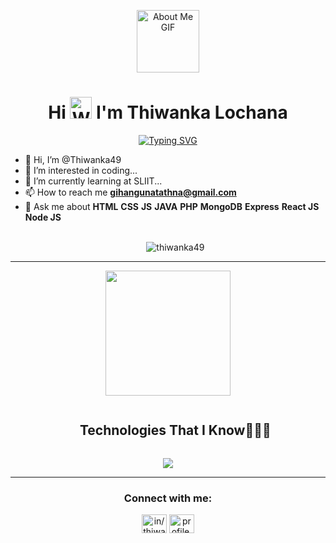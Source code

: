 <p align="center">
  <img 
    src="https://github.com/7oSkaaa/7oSkaaa/blob/main/Images/about_me.gif?raw=true" 
    width="100px" 
    alt="About Me GIF">
</p>
<h1 align="center">
  Hi <img src="https://media.giphy.com/media/hvRJCLFzcasrR4ia7z/giphy.gif" width="35" alt="Waving Hand"> I'm Thiwanka Lochana
</h1>
<div align="center">
  <a href="https://github.com/Thiwanka49">
    <img 
      src="https://readme-typing-svg.herokuapp.com?lines=HTML;JavaScript%20|%20JAVA%20|%20React%20Enthusiast;Always%20learning%20new%20things&center=true&width=500&height=50" 
      alt="Typing SVG">
  </a>
</div>



- 👋 Hi, I’m @Thiwanka49
- 👀 I’m interested in coding...
- 🌱 I’m currently learning at SLIIT...
-  📫 How to reach me **gihangunatathna@gmail.com**
-  💬 Ask me about **HTML** **CSS** **JS** **JAVA** **PHP** **MongoDB** **Express** **React JS** **Node JS**
</br></br><p align="center"> <img src="https://komarev.com/ghpvc/?username=thiwanka49&label=Profile%20views&color=0e75b6&style=flat" alt="thiwanka49" /> </p>

<hr>
<p align="center">
  <img src="https://github.com/thompsonemerson/thompsonemerson/raw/master/cover-thompson.png" height="200"/>
</p>



  
<!--h1 without bottom border-->
<div id="user-content-toc">
  <ul align="center">
    <summary><h2 style="display: inline-block">Technologies That I Know👨🏻‍💻</h2></summary>
  </ul>
</div>
<!--tech stack icons-->
<p align="center">
  <a href="https://skillicons.dev">
    <img src="https://skillicons.dev/icons?i=git,aws,cpp,css,discord,docker,postgres,prisma,pug,dynamodb,express,figma,firebase,redis,github,html,java,js,linux,md,materialui,nginx,mongodb,mysql,nextjs,nodejs,postman,py,react,redux,tailwind,ts,vscode,kubernetes&perline=14" />
  </a>
</p>
<hr>
<h3 align="center">Connect with me:</h3>
<p align="center">
<a href="https://linkedin.com/in/in/thiwanka-lochana-558634282" target="blank"><img align="center" src="https://raw.githubusercontent.com/rahuldkjain/github-profile-readme-generator/master/src/images/icons/Social/linked-in-alt.svg" alt="in/thiwanka-lochana-558634282" height="30" width="40" /></a>
<a href="https://fb.com/profile.php?id=100093667136902" target="blank"><img align="center" src="https://raw.githubusercontent.com/rahuldkjain/github-profile-readme-generator/master/src/images/icons/Social/facebook.svg" alt="profile.php?id=100093667136902" height="30" width="40" /></a>
</p>

